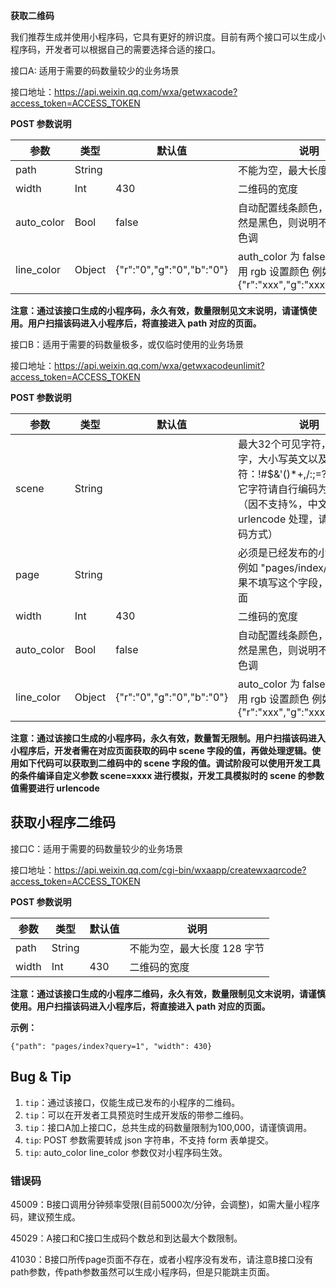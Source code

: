 **获取二维码**

我们推荐生成并使用小程序码，它具有更好的辨识度。目前有两个接口可以生成小程序码，开发者可以根据自己的需要选择合适的接口。

接口A: 适用于需要的码数量较少的业务场景

接口地址：https://api.weixin.qq.com/wxa/getwxacode?access_token=ACCESS_TOKEN

**POST 参数说明**

| 参数       | 类型   | 默认值                    | 说明                                                         |
| ---------- | ------ | ------------------------- | ------------------------------------------------------------ |
| path       | String |                           | 不能为空，最大长度 128 字节                                  |
| width      | Int    | 430                       | 二维码的宽度                                                 |
| auto_color | Bool   | false                     | 自动配置线条颜色，如果颜色依然是黑色，则说明不建议配置主色调 |
| line_color | Object | {"r":"0","g":"0","b":"0"} | auth_color 为 false 时生效，使用 rgb 设置颜色 例如 {"r":"xxx","g":"xxx","b":"xxx"} |

**注意：通过该接口生成的小程序码，永久有效，数量限制见文末说明，请谨慎使用。用户扫描该码进入小程序后，将直接进入 path 对应的页面。**

接口B：适用于需要的码数量极多，或仅临时使用的业务场景

接口地址：https://api.weixin.qq.com/wxa/getwxacodeunlimit?access_token=ACCESS_TOKEN

**POST 参数说明**

| 参数       | 类型   | 默认值                    | 说明                                                         |
| ---------- | ------ | ------------------------- | ------------------------------------------------------------ |
| scene      | String |                           | 最大32个可见字符，只支持数字，大小写英文以及部分特殊字符：!#$&'()*+,/:;=?@-._~，其它字符请自行编码为合法字符（因不支持%，中文无法使用 urlencode 处理，请使用其他编码方式） |
| page       | String |                           | 必须是已经发布的小程序页面，例如 "pages/index/index" ,如果不填写这个字段，默认跳主页面 |
| width      | Int    | 430                       | 二维码的宽度                                                 |
| auto_color | Bool   | false                     | 自动配置线条颜色，如果颜色依然是黑色，则说明不建议配置主色调 |
| line_color | Object | {"r":"0","g":"0","b":"0"} | auto_color 为 false 时生效，使用 rgb 设置颜色 例如 {"r":"xxx","g":"xxx","b":"xxx"} |

**注意：通过该接口生成的小程序码，永久有效，数量暂无限制。用户扫描该码进入小程序后，开发者需在对应页面获取的码中 scene 字段的值，再做处理逻辑。使用如下代码可以获取到二维码中的 scene 字段的值。调试阶段可以使用开发工具的条件编译自定义参数 scene=xxxx 进行模拟，开发工具模拟时的 scene 的参数值需要进行 urlencode**

## 获取小程序二维码

接口C：适用于需要的码数量较少的业务场景

接口地址：https://api.weixin.qq.com/cgi-bin/wxaapp/createwxaqrcode?access_token=ACCESS_TOKEN

**POST 参数说明**

| 参数  | 类型   | 默认值 | 说明                        |
| ----- | ------ | ------ | --------------------------- |
| path  | String |        | 不能为空，最大长度 128 字节 |
| width | Int    | 430    | 二维码的宽度                |

**注意：通过该接口生成的小程序二维码，永久有效，数量限制见文末说明，请谨慎使用。用户扫描该码进入小程序后，将直接进入 path 对应的页面。**

**示例：**

```
{"path": "pages/index?query=1", "width": 430}
```

## Bug & Tip

1. `tip`：通过该接口，仅能生成已发布的小程序的二维码。
2. `tip`：可以在开发者工具预览时生成开发版的带参二维码。
3. `tip`：接口A加上接口C，总共生成的码数量限制为100,000，请谨慎调用。
4. `tip`: POST 参数需要转成 json 字符串，不支持 form 表单提交。
5. `tip`: auto_color line_color 参数仅对小程序码生效。

### 错误码

45009：B接口调用分钟频率受限(目前5000次/分钟，会调整)，如需大量小程序码，建议预生成。

45029：A接口和C接口生成码个数总和到达最大个数限制。 

41030：B接口所传page页面不存在，或者小程序没有发布，请注意B接口没有path参数，传path参数虽然可以生成小程序码，但是只能跳主页面。